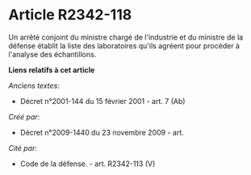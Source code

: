 # Article R2342-118

Un arrêté conjoint du ministre chargé de l'industrie et du ministre de la défense établit la liste des laboratoires qu'ils
agréent pour procéder à l'analyse des échantillons.

**Liens relatifs à cet article**

_Anciens textes_:

  - Décret n°2001-144 du 15 février 2001 - art. 7 (Ab)

_Créé par_:

  - Décret n°2009-1440 du 23 novembre 2009 - art.

_Cité par_:

  - Code de la défense. - art. R2342-113 (V)
